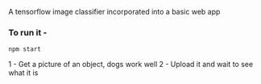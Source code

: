 A tensorflow image classifier incorporated into a basic web app

### To run it - 

```npm start```

1 - Get a picture of an object, dogs work well
2 - Upload it and wait to see what it is

